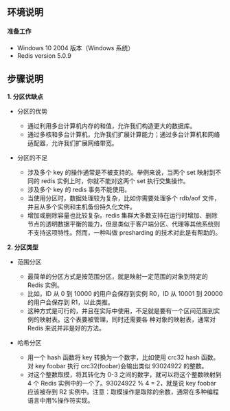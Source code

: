 ## **环境说明**

#### 准备工作

- Windows 10 2004 版本（Windows 系统）
- Redis version 5.0.9

## **步骤说明**

**1. 分区优缺点**

- 分区的优势

  - 通过利用多台计算机内存的和值，允许我们构造更大的数据库。
  - 通过多核和多台计算机，允许我们扩展计算能力；通过多台计算机和网络适配器，允许我们扩展网络带宽。

- 分区的不足

  - 涉及多个 key 的操作通常是不被支持的。举例来说，当两个 set 映射到不同的 redis 实例上时，你就不能对这两个 set 执行交集操作。
  - 涉及多个 key 的 redis 事务不能使用。
  - 当使用分区时，数据处理较为复杂，比如你需要处理多个 rdb/aof 文件，并且从多个实例和主机备份持久化文件。
  - 增加或删除容量也比较复杂。redis 集群大多数支持在运行时增加、删除节点的透明数据平衡的能力，但是类似于客户端分区、代理等其他系统则不支持这项特性。然而，一种叫做 presharding 的技术对此是有帮助的。

**2. 分区类型**

- 范围分区

  - 最简单的分区方式是按范围分区，就是映射一定范围的对象到特定的 Redis 实例。
  - 比如，ID 从 0 到 10000 的用户会保存到实例 R0，ID 从 10001 到 20000 的用户会保存到 R1，以此类推。
  - 这种方式是可行的，并且在实际中使用，不足就是要有一个区间范围到实例的映射表。这个表要被管理，同时还需要各 种对象的映射表，通常对 Redis 来说并非是好的方法。

- 哈希分区

  - 用一个 hash 函数将 key 转换为一个数字，比如使用 crc32 hash 函数。对 key foobar 执行 crc32(foobar)会输出类似 93024922 的整数。
  - 对这个整数取模，将其转化为 0-3 之间的数字，就可以将这个整数映射到 4 个 Redis 实例中的一个了。93024922 % 4 = 2，就是说 key foobar 应该被存到 R2 实例中。注意：取模操作是取除的余数，通常在多种编程语言中用%操作符实现。
